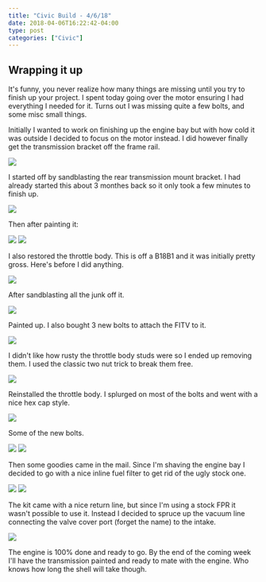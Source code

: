 ```yaml
---
title: "Civic Build - 4/6/18"
date: 2018-04-06T16:22:42-04:00
type: post
categories: ["Civic"]
---
```


Wrapping it up
---

It's funny, you never realize how many things are missing until you try to finish up your project. I spent today going over the motor ensuring I had everything I needed for it. Turns out I was missing quite a few bolts, and some misc small things.

Initially I wanted to work on finishing up the engine bay but with how cold it was outside I decided to focus on the motor instead. I did however finally get the transmission bracket off the frame rail. 

<img src="/img/civic/4-6-18/1.jpg" class="image-center">

I started off by sandblasting the rear transmission mount bracket. I had already started this about 3 monthes back so it only took a few minutes to finish up.

<img src="/img/civic/4-6-18/2.jpg" class="image-center">

Then after painting it:

<img src="/img/civic/4-6-18/11.jpg" class="image-center">

<img src="/img/civic/4-6-18/12.jpg" class="image-center">

I also restored the throttle body. This is off a B18B1 and it was initially pretty gross. Here's before I did anything.

<img src="/img/civic/4-6-18/3.jpg" class="image-center">

After sandblasting all the junk off it.

<img src="/img/civic/4-6-18/4.jpg" class="image-center">

Painted up. I also bought 3 new bolts to attach the FITV to it.

<img src="/img/civic/4-6-18/5.jpg" class="image-center">

I didn't like how rusty the throttle body studs were so I ended up removing them. I used the classic two nut trick to break them free.

<img src="/img/civic/4-6-18/6.jpg" class="image-center">

Reinstalled the throttle body. I splurged on most of the bolts and went with a nice hex cap style.

<img src="/img/civic/4-6-18/10a.jpg" class="image-center">

Some of the new bolts.

<img src="/img/civic/4-6-18/8.jpg" class="image-center">

<img src="/img/civic/4-6-18/9.jpg" class="image-center">

Then some goodies came in the mail. Since I'm shaving the engine bay I decided to go with a nice inline fuel filter to get rid of the ugly stock one.

<img src="/img/civic/4-6-18/13.jpg" class="image-center">

<img src="/img/civic/4-6-18/14.jpg" class="image-center">

The kit came with a nice return line, but since I'm using a stock FPR it wasn't possible to use it. Instead I decided to spruce up the vacuum line connecting the valve cover port (forget the name) to the intake.

<img src="/img/civic/4-6-18/15.jpg" class="image-center">

The engine is 100% done and ready to go. By the end of the coming week I'll have the transmission painted and ready to mate with the engine. Who knows how long the shell will take though.

